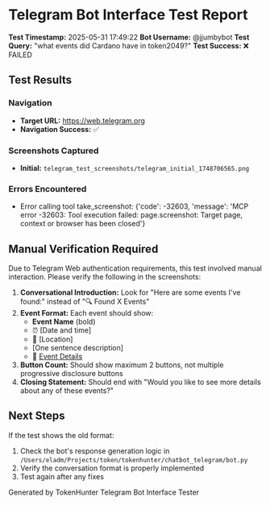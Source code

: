 
# Telegram Bot Interface Test Report

**Test Timestamp:** 2025-05-31 17:49:22
**Bot Username:** @jjumbybot
**Test Query:** "what events did Cardano have in token2049?"
**Test Success:** ❌ FAILED

## Test Results

### Navigation
- **Target URL:** https://web.telegram.org
- **Navigation Success:** ✅

### Screenshots Captured
- **Initial:** `telegram_test_screenshots/telegram_initial_1748706565.png`

### Errors Encountered
- Error calling tool take_screenshot: {'code': -32603, 'message': 'MCP error -32603: Tool execution failed: page.screenshot: Target page, context or browser has been closed'}

## Manual Verification Required

Due to Telegram Web authentication requirements, this test involved manual interaction. 
Please verify the following in the screenshots:

1. **Conversational Introduction:** Look for "Here are some events I've found:" instead of "🔍 Found X Events"
2. **Event Format:** Each event should show:
   - **Event Name** (bold)
   - ⏰ [Date and time]
   - 📍 [Location]
   - [One sentence description]
   - 🔗 [Event Details](link)
3. **Button Count:** Should show maximum 2 buttons, not multiple progressive disclosure buttons
4. **Closing Statement:** Should end with "Would you like to see more details about any of these events?"

## Next Steps

If the test shows the old format:
1. Check the bot's response generation logic in `/Users/eladm/Projects/token/tokenhunter/chatbot_telegram/bot.py`
2. Verify the conversation format is properly implemented
3. Test again after any fixes

Generated by TokenHunter Telegram Bot Interface Tester
